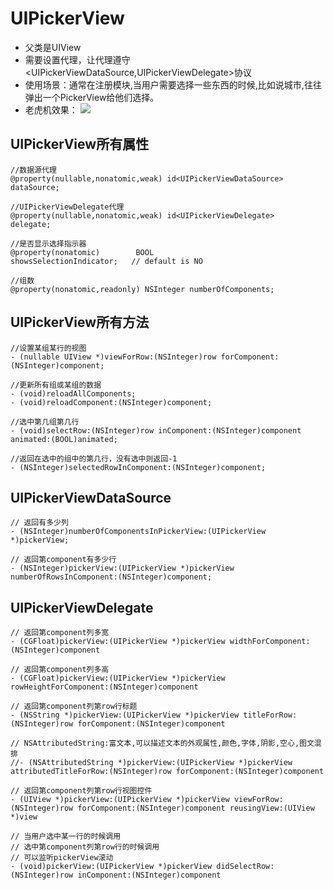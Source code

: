 # UIPickerView
- 父类是UIView
- 需要设置代理，让代理遵守<UIPickerViewDataSource,UIPickerViewDelegate>协议
- 使用场景：通常在注册模块,当用户需要选择一些东西的时候,比如说城市,往往弹出一个PickerView给他们选择。
- 老虎机效果：
![](UIPickViewios6和ios7.png)


##  UIPickerView所有属性
```objc
//数据源代理
@property(nullable,nonatomic,weak) id<UIPickerViewDataSource> dataSource;

//UIPickerViewDelegate代理
@property(nullable,nonatomic,weak) id<UIPickerViewDelegate>   delegate;

//是否显示选择指示器
@property(nonatomic)        BOOL                       showsSelectionIndicator;   // default is NO

//组数
@property(nonatomic,readonly) NSInteger numberOfComponents;
```


## UIPickerView所有方法
```objc
//设置某组某行的视图
- (nullable UIView *)viewForRow:(NSInteger)row forComponent:(NSInteger)component;

//更新所有组或某组的数据
- (void)reloadAllComponents;
- (void)reloadComponent:(NSInteger)component;

//选中第几组第几行
- (void)selectRow:(NSInteger)row inComponent:(NSInteger)component animated:(BOOL)animated;

//返回在选中的组中的第几行，没有选中则返回-1
- (NSInteger)selectedRowInComponent:(NSInteger)component;
```


## UIPickerViewDataSource
```objc
// 返回有多少列
- (NSInteger)numberOfComponentsInPickerView:(UIPickerView *)pickerView;

// 返回第component有多少行
- (NSInteger)pickerView:(UIPickerView *)pickerView numberOfRowsInComponent:(NSInteger)component;
```


## UIPickerViewDelegate
```objc
// 返回第component列多宽
- (CGFloat)pickerView:(UIPickerView *)pickerView widthForComponent:(NSInteger)component

// 返回第component列多高
- (CGFloat)pickerView:(UIPickerView *)pickerView rowHeightForComponent:(NSInteger)component

// 返回第component列第row行标题
- (NSString *)pickerView:(UIPickerView *)pickerView titleForRow:(NSInteger)row forComponent:(NSInteger)component

// NSAttributedString:富文本,可以描述文本的外观属性,颜色,字体,阴影,空心,图文混排
//- (NSAttributedString *)pickerView:(UIPickerView *)pickerView attributedTitleForRow:(NSInteger)row forComponent:(NSInteger)component

// 返回第component列第row行视图控件
- (UIView *)pickerView:(UIPickerView *)pickerView viewForRow:(NSInteger)row forComponent:(NSInteger)component reusingView:(UIView *)view

// 当用户选中某一行的时候调用
// 选中第component列第row行的时候调用
// 可以监听pickerView滚动
- (void)pickerView:(UIPickerView *)pickerView didSelectRow:(NSInteger)row inComponent:(NSInteger)component

```
